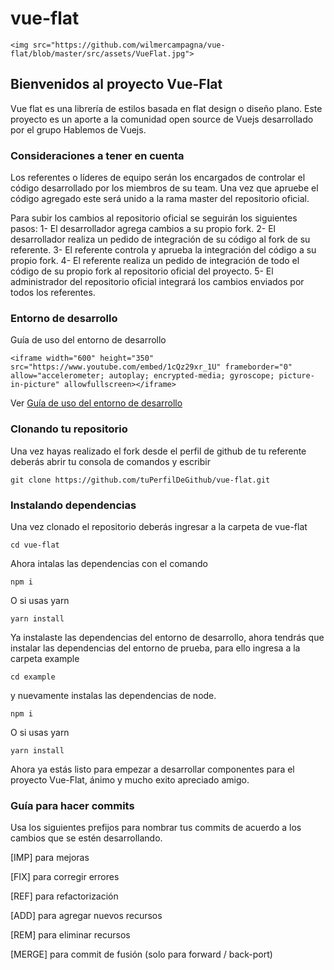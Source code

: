 # vue-flat

```
<img src="https://github.com/wilmercampagna/vue-flat/blob/master/src/assets/VueFlat.jpg">

```

## Bienvenidos al proyecto Vue-Flat

Vue flat es una librería de estilos basada en flat design o diseño plano.
Este proyecto es un aporte a la comunidad open source de Vuejs desarrollado por el grupo Hablemos de Vuejs.

### Consideraciones a tener en cuenta

Los referentes o líderes de equipo serán los encargados de controlar el código desarrollado por los miembros de su team. Una vez que apruebe el código agregado este será unido a la rama master del repositorio oficial.

Para subir los cambios al repositorio oficial se seguirán los siguientes pasos:
1-  El desarrollador agrega cambios a su propio fork.
2- El desarrollador realiza un pedido de integración de su código al fork de su referente.
3-  El referente controla y aprueba la integración del código a su propio fork.
4- El referente realiza un pedido de integración de todo el código de su propio fork al repositorio oficial del proyecto.
5- El administrador del repositorio oficial integrará los cambios enviados por todos los referentes.

### Entorno de desarrollo

Guía de uso del entorno de desarrollo

```
<iframe width="600" height="350" src="https://www.youtube.com/embed/1cQz29xr_1U" frameborder="0" allow="accelerometer; autoplay; encrypted-media; gyroscope; picture-in-picture" allowfullscreen></iframe>
```

Ver [Guía de uso del entorno de desarrollo](https://www.youtube.com/watch?v=1cQz29xr_1U&t=104s)

### Clonando tu repositorio

Una vez hayas realizado el fork desde el perfil de github de tu referente deberás abrir tu consola de comandos y escribir
```
git clone https://github.com/tuPerfilDeGithub/vue-flat.git
```

### Instalando dependencias
Una vez clonado el repositorio deberás ingresar a la carpeta de vue-flat
```
cd vue-flat
```
Ahora intalas las dependencias con el comando

```
npm i
```
O si usas yarn
```
yarn install
```

Ya instalaste las dependencias del entorno de desarrollo, ahora tendrás que instalar las dependencias del entorno de prueba, para ello ingresa a la carpeta example

```
cd example
```
y nuevamente instalas las dependencias de node.

```
npm i
```
O si usas yarn
```
yarn install
```

Ahora ya estás listo para empezar a desarrollar componentes para el proyecto Vue-Flat, ánimo y mucho exito apreciado amigo.

### Guía para hacer commits

Usa los siguientes prefijos para nombrar tus commits de acuerdo a los cambios que se estén desarrollando.

[IMP] para mejoras

[FIX] para corregir errores

[REF] para refactorización

[ADD] para agregar nuevos recursos

[REM] para eliminar recursos

[MERGE] para commit de fusión (solo para forward / back-port)